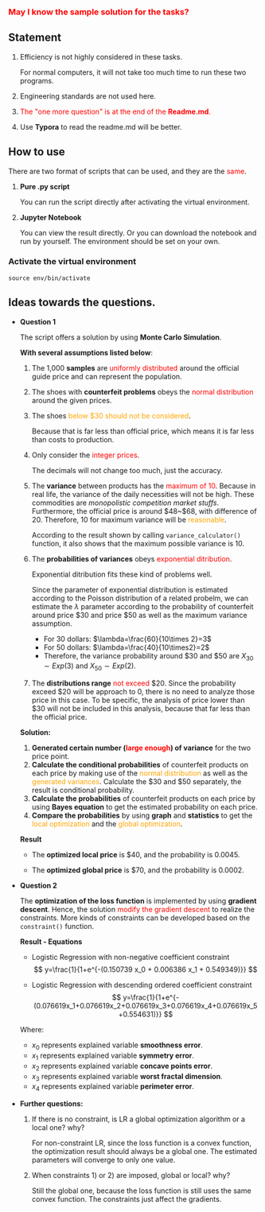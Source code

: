 ### <font color="red">May I know the sample solution for the tasks?</font>



## Statement

1. Efficiency is not highly considered in these tasks.

   For normal computers, it will not take too much time to run these two programs.

2. Engineering standards are not used here.

3. <font color="red">The "one more question" is at the end of the **Readme.md**.</font>

4. Use **Typora** to read the readme.md will be better.



## How to use

There are two format of scripts that can be used, and they are the <font color="red">same</font>.

1. **Pure .py script**

   You can run the script directly after activating the virtual environment.

2. **Jupyter Notebook**

   You can view the result directly. Or you can download the notebook and run by yourself. The environment should be set on your own.

### Activate the virtual environment

```linux
source env/bin/activate
```



## Ideas towards the questions.

- **Question 1**

  The script offers a solution by using **Monte Carlo Simulation**. 

  **With several assumptions listed below**:

  1. The 1,000 **samples** are <font color="red">uniformly distributed</font> around the official guide price and can represent the population.

  2. The shoes with **counterfeit problems** obeys the <font color="red">normal distribution</font> around the given prices.

  3. The shoes <font color="orange">below \$30 should not be considered</font>. 

     Because that is far less than official price, which means it is far less than costs to production.

  4. Only consider the <font color="red">integer prices</font>. 

     The decimals will not change too much, just the accuracy.

  5. The **variance** between products has the <font color="red">maximum of 10</font>.
     Because in real life, the variance of the daily necessities will not be high. These commodities are *monopolistic competition market stuffs*. Furthermore, the official price is around \$48~\$68, with difference of 20. Therefore, 10 for maximum variance will be <font color="orange">reasonable</font>.

     According to the result shown by calling `variance_calculator()` function, it also shows that the maximum possible variance is 10.

  6. The **probabilities of variances** obeys <font color="red">exponential ditribution</font>.

     Exponential ditribution fits these kind of problems well.

     Since the parameter of exponential distribution is estimated according to the Poisson distribution of a related probelm, we can estimate the $\lambda$ parameter according to the probability of counterfeit around price \$30 and price \$50 as well as the maximum variance assumption.

     - For 30 dollars: $\lambda=\frac{60}{10\times 2}=3$
     - For 50 dollars: $\lambda=\frac{40}{10\times2}=2$
     - Therefore, the variance probability around \$30 and \$50 are $X_{30}\sim Exp(3)$ and $X_{50}\sim Exp(2)$.

  7. The **distributions range** <font color="red">not exceed</font> \$20.
     Since the probability exceed \$20 will be approach to 0, there is no need to analyze those price in this case.
     To be specific, the analysis of price lower than \$30 will not be included in this analysis, because that far less than the official price.

  **Solution:**

  1. **Generated certain number (<font color="red">large enough</font>) of variance** for the two price point.
  2. **Calculate the conditional probabilities** of counterfeit products on each price by making use of the <font color="orange">normal distribution</font> as well as the <font color="orange">generated variances</font>. Calculate the \$30 and \$50 separately, the result is conditional probability.
  3. **Calculate the probabilities** of counterfeit products on each price by using **Bayes equation** to get the estimated probability on each price.
  4. **Compare the probabilities** by using **graph** and **statistics** to get the <font color="orange">local optimization</font> and the <font color="orange">global optimization</font>.

  **Result**

  - The **optimized local price** is \$40, and the probability is 0.0045.

  - The **optimized global price** is \$70, and the probability is 0.0002.



- **Question 2**

  The **optimization of the loss function** is implemented by using **gradient descent**. Hence, the solution <font color="red">modify the gradient descent</font> to realize the constraints. More kinds of constraints can be developed based on the `constraint()` function.

  **Result - Equations**

  - Logistic Regression with non-negative coefficient constraint
    $$
    y=\frac{1}{1+e^{-(0.150739 x_0 + 0.006386 x_1 + 0.549349)}}
    $$

  - Logistic Regression with descending ordered coefficient constraint
    $$
    y=\frac{1}{1+e^{-(0.076619x_1+0.076619x_2+0.076619x_3+0.076619x_4+0.076619x_5+0.554631)}}
    $$

  Where:

  - $x_0$ represents explained variable **smoothness error**.
  - $x_1$ represents explained variable **symmetry error**.
  - $x_2$ represents explained variable **concave points error**.
  - $x_3$ represents explained variable **worst fractal dimension**.
  - $x_4$ represents explained variable **perimeter error**.

  

- **Further questions:**

  1. If there is no constraint, is LR a global optimization algorithm or a local one? why? 

     For non-constraint LR, since the loss function is a convex function, the optimization result should always be a global one. The estimated parameters will converge to only one value.

  2. When constraints 1) or 2) are imposed, global or local? why?

     Still the global one, because the loss function is still uses the same convex function. The constraints just affect the gradients.



